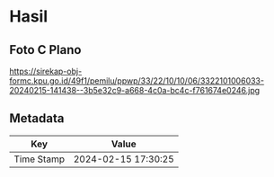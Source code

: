 # Hasil

## Foto C Plano

https://sirekap-obj-formc.kpu.go.id/49f1/pemilu/ppwp/33/22/10/10/06/3322101006033-20240215-141438--3b5e32c9-a668-4c0a-bc4c-f761674e0246.jpg


## Metadata

| Key        | Value               |
| ---------- | ------------------- |
| Time Stamp | 2024-02-15 17:30:25 |



